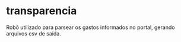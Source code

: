 # transparencia
Robô utilizado para parsear os gastos informados no portal, gerando arquivos csv de saída.
